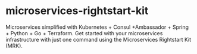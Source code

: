 # microservices-rightstart-kit
Microservices simplified with Kubernetes + Consul +Ambassador + Spring + Python + Go + Terraform. Get started with your microservices infrastructure with just one command using the Microservices Rightstart Kit (MRK).
